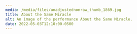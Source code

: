 ```yaml
---
media: /media/files/unadjustednonraw_thumb_1869.jpg
title: About the Same Miracle
alt: An image of the performance About the Same Miracle.
date: 2022-05-03T12:10:00-0500
---
```

